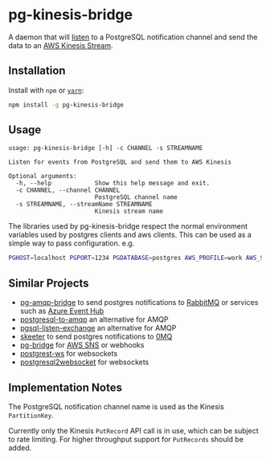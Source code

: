 # pg-kinesis-bridge

A daemon that will [listen](https://www.postgresql.org/docs/current/static/sql-listen.html) to a PostgreSQL notification channel and send the data to an [AWS Kinesis Stream](https://aws.amazon.com/kinesis/streams/).

## Installation

Install with `npm` or [`yarn`](https://yarnpkg.com/):

```sh
npm install -g pg-kinesis-bridge
```


## Usage

```
usage: pg-kinesis-bridge [-h] -c CHANNEL -s STREAMNAME

Listen for events from PostgreSQL and send them to AWS Kinesis

Optional arguments:
  -h, --help            Show this help message and exit.
  -c CHANNEL, --channel CHANNEL
                        PostgreSQL channel name
  -s STREAMNAME, --streamName STREAMNAME
                        Kinesis stream name
```

The libraries used by pg-kinesis-bridge respect the normal environment variables used by postgres clients and aws clients.
This can be used as a simple way to pass configuration. e.g.

```sh
PGHOST=localhost PGPORT=1234 PGDATABASE=postgres AWS_PROFILE=work AWS_SDK_LOAD_CONFIG=y pg-kinesis-bridge
```


## Similar Projects

  - [pg-amqp-bridge](https://github.com/subzerocloud/pg-amqp-bridge) to send postgres notifications to [RabbitMQ](http://www.rabbitmq.com/) or services such as [Azure Event Hub](https://azure.microsoft.com/en-us/services/event-hubs/)
  - [postgresql-to-amqp](https://github.com/FGRibreau/postgresql-to-amqp) an alternative for AMQP
  - [pgsql-listen-exchange](https://github.com/gmr/pgsql-listen-exchange) an alternative for AMQP
  - [skeeter](https://github.com/SpiderOak/skeeter) to send postgres notifications to [0MQ](http://zeromq.org/)
  - [pg-bridge](https://github.com/matthewmueller/pg-bridge) for [AWS SNS](https://aws.amazon.com/sns/) or webhooks
  - [postgrest-ws](https://github.com/diogob/postgrest-ws) for websockets
  - [postgresql2websocket](https://github.com/frafra/postgresql2websocket) for websockets


## Implementation Notes

The PostgreSQL notification channel name is used as the Kinesis `PartitionKey`.

Currently only the Kinesis `PutRecord` API call is in use, which can be subject to rate limiting. For higher throughput support for `PutRecords` should be added.
